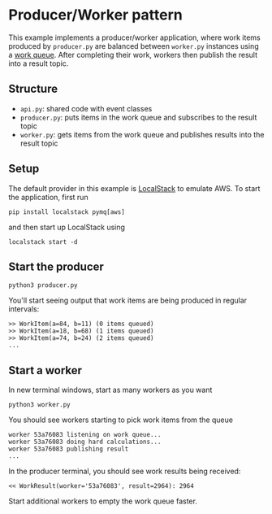 # Producer/Worker pattern

This example implements a producer/worker application, where work items produced by `producer.py` are balanced between `worker.py` instances using a
[work queue](https://www.oreilly.com/library/view/designing-distributed-systems/9781491983638/ch10.html).
After completing their work, workers then publish the result into a result topic.

## Structure

* `api.py`: shared code with event classes
* `producer.py`: puts items in the work queue and subscribes to the result topic
* `worker.py`: gets items from the work queue and publishes results into the result topic

## Setup

The default provider in this example is [LocalStack](https://github.com/localstack/localstack) to emulate AWS.
To start the application, first run

    pip install localstack pymq[aws]

and then start up LocalStack using

    localstack start -d

## Start the producer

    python3 producer.py

You'll start seeing output that work items are being produced in regular intervals:

```
>> WorkItem(a=84, b=11) (0 items queued)
>> WorkItem(a=18, b=68) (1 items queued)
>> WorkItem(a=74, b=24) (2 items queued)
...
```

## Start a worker

In new terminal windows, start as many workers as you want

    python3 worker.py

You should see workers starting to pick work items from the queue

```
worker 53a76083 listening on work queue...
worker 53a76083 doing hard calculations...
worker 53a76083 publishing result
...
```

In the producer terminal, you should see work results being received:

```
<< WorkResult(worker='53a76083', result=2964): 2964
```

Start additional workers to empty the work queue faster.
